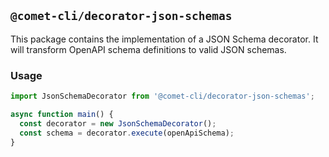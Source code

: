 ## `@comet-cli/decorator-json-schemas`

This package contains the implementation of a JSON Schema decorator. It will transform OpenAPI
schema definitions to valid JSON schemas.

### Usage

```typescript
import JsonSchemaDecorator from '@comet-cli/decorator-json-schemas';

async function main() {
  const decorator = new JsonSchemaDecorator();
  const schema = decorator.execute(openApiSchema);
}
```
